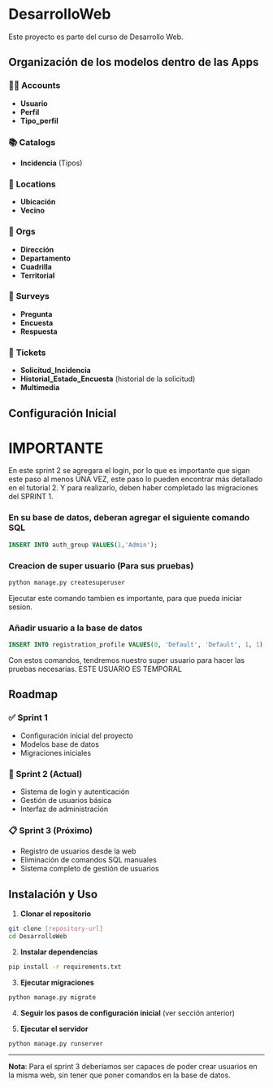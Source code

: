 # DesarrolloWeb

Este proyecto es parte del curso de Desarrollo Web.


## Organización de los modelos dentro de las Apps

### 🧑‍💼 **Accounts**
- **Usuario**
- **Perfil**
- **Tipo_perfil**

### 📚 **Catalogs**
- **Incidencia** (Tipos)

### 📍 **Locations**
- **Ubicación**
- **Vecino**

### 🏢 **Orgs**
- **Dirección**
- **Departamento**
- **Cuadrilla**
- **Territorial**

### 📝 **Surveys**
- **Pregunta**
- **Encuesta**
- **Respuesta**

### 🎫 **Tickets**
- **Solicitud_Incidencia**
- **Historial_Estado_Encuesta** (historial de la solicitud)
- **Multimedia**

## Configuración Inicial

# IMPORTANTE
En este sprint 2 se agregara el login, por lo que es importante que sigan este paso al menos UNA VEZ, este paso lo pueden encontrar más detallado en el tutorial 2. Y para realizarlo, deben haber completado las migraciones del SPRINT 1.

### En su base de datos, deberan agregar el siguiente comando SQL
```sql
INSERT INTO auth_group VALUES(1,'Admin');
```

### Creacion de super usuario (Para sus pruebas)
```bash
python manage.py createsuperuser
```
Ejecutar este comando tambien es importante, para que pueda iniciar sesion.

### Añadir usuario a la base de datos
```sql
INSERT INTO registration_profile VALUES(0, 'Default', 'Default', 1, 1);
```
Con estos comandos, tendremos nuestro super usuario para hacer las pruebas necesarias. ESTE USUARIO ES TEMPORAL

## Roadmap

### ✅ Sprint 1
- Configuración inicial del proyecto
- Modelos base de datos
- Migraciones iniciales

### 🔄 Sprint 2 (Actual)
- Sistema de login y autenticación
- Gestión de usuarios básica
- Interfaz de administración

### 📋 Sprint 3 (Próximo)
- Registro de usuarios desde la web
- Eliminación de comandos SQL manuales
- Sistema completo de gestión de usuarios

## Instalación y Uso

1. **Clonar el repositorio**
```bash
git clone [repository-url]
cd DesarrolloWeb
```

2. **Instalar dependencias**
```bash
pip install -r requirements.txt
```

3. **Ejecutar migraciones**
```bash
python manage.py migrate
```

4. **Seguir los pasos de configuración inicial** (ver sección anterior)

5. **Ejecutar el servidor**
```bash
python manage.py runserver
```

---
**Nota**: Para el sprint 3 deberíamos ser capaces de poder crear usuarios en la misma web, sin tener que poner comandos en la base de datos.